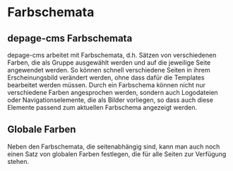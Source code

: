 Farbschemata
============

depage-cms Farbschemata
-----------------------

depage-cms arbeitet mit Farbschemata, d.h. Sätzen von verschiedenen Farben, die als Gruppe ausgewählt werden und auf die jeweilige Seite angewendet werden.
So können schnell verschiedene Seiten in ihrem Erscheinungsbild verändert werden, ohne dass dafür die Templates bearbeitet werden müssen.
Durch ein Farbschema können nicht nur verschiedene Farben angesprochen werden, sondern auch Logodateien oder Navigationselemente, die als Bilder vorliegen, so dass auch diese Elemente passend zum aktuellen Farbschema angezeigt werden.

Globale Farben
--------------
Neben den Farbschemata, die seitenabhängig sind, kann man auch noch einen Satz von globalen Farben festlegen, die für alle Seiten zur Verfügung stehen.
